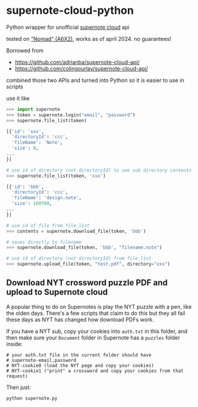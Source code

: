# supernote-cloud-python

Python wrapper for unofficial [supernote cloud](https://support.supernote.com/en_US/Tools-Features/supernote-cloud) api

tested on ["Nomad" (A6X2)](https://supernote.com/products/supernote-nomad), works as of april 2024. no guarantees!

Borrowed from

 * https://github.com/adrianba/supernote-cloud-api/
 * https://github.com/colingourlay/supernote-cloud-api/

combined those two APIs and turned into Python so it is easier to use in scripts

use it like

```python
>>> import supernote
>>> token = supernote.login("email", "password")
>>> supernote.file_list(token)

[{'id': 'xxx',
  'directoryId': 'ccc',
  'fileName': 'Note',
  'size': 0,
...
}]

# use id of directory (not directoryId) to see sub directory contents
>>> supernote.file_list(token, 'xxx') 

[{'id': 'bbb',
  'directoryId': 'ccc',
  'fileName': 'design.note',
  'size': 160760,
...
}]

# use id of file from file_list
>>> contents = supernote.download_file(token, 'bbb')

# saves directly to filename
>>> supernote.download_file(token, 'bbb', "filename.note")

# use id of directory (not directoryId) from file_list 
>>> supernote.upload_file(token, "test.pdf", directory="xxx")
```

## Download NYT crossword puzzle PDF and upload to Supernote cloud

A popular thing to do on Supernotes is play the NYT puzzle with a pen, like the olden days. There's a few scripts that claim to do this but they all fail these days as NYT has changed how download PDFs work.

If you have a NYT sub, copy your cookies into `auth.txt` in this folder, and then make sure your `Document` folder in Supernote has a `puzzles` folder inside:

```
# your auth.txt file in the current folder should have
# supernote-email,password
# NYT-cookie0 (load the NYT page and copy your cookies)
# NYT-cookie1 ("print" a crossword and copy your cookies from that request)
```

Then just:

```
python supernote.py
```

